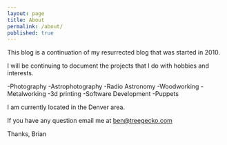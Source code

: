 ```yaml
---
layout: page
title: About
permalink: /about/
published: true
---
```


This blog is a continuation of my resurrected blog that was started in 2010.  

I will be continuing to document the projects that I do with hobbies and interests.

-Photography
-Astrophotography
-Radio Astronomy
-Woodworking
-Metalworking
-3d printing
-Software Development
-Puppets

I am currently located in the Denver area.

If you have any question email me at ben@treegecko.com

Thanks,
Brian

